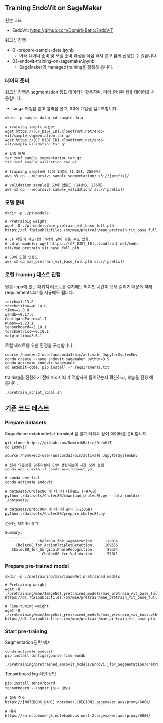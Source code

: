 
## Training EndoVit on SageMaker

원본 코드
- EndoVit: https://github.com/DominikBatic/EndoViT


워크샵 진행
- 01-prepare-sample-data.ipynb
  - 아래 데이터 준비 및 모델 준비 과정을 직접 하지 않고 쉽게 진행할 수 있습니다.
- 02-endovit-training-on-sagemaker.ipynb
  - SageMaker의 managed training을 활용해 봅니다.


### 데이터 준비

워크샵 진행은 segmentation 용도 데이터만 활용하며, 미리 준비된 샘플 데이터를 사용합니다.
- tar.gz 파일을 받고 압축을 풀고, S3에 파일을 업로드합니다.

```
mkdir -p sample-data; cd sample-data

# Training sample 다운로드
wget https://[CF_DIST_ID].cloudfront.net/endo-vit/sample_segmentation.tar.gz
wget https://[CF_DIST_ID].cloudfront.net/endo-vit/sample_validation.tar.gz

# 압축 해제
tar zxvf sample_segmentation.tar.gz
tar zxvf sample_validation.tar.gz

# training sample을 S3에 업로드 (1.3GB, 2560개)
aws s3 cp --recursive sample_segmentation/ s3://[prefix]/

# validation sample을 S3에 업로드 (141MB, 256개)
aws s3 cp --recursive sample_validation/ s3://[prefix]/
```

### 모델 준비

```
mkdir -p ./pt-models

# Pretrainig weight
wget -O ./pt-models/mae_pretrain_vit_base_full.pth https://dl.fbaipublicfiles.com/mae/pretrain/mae_pretrain_vit_base_full.pth

# CF 파일이 제공되면 아래와 같이 받을 수도 있음.
# cd pt-models; wget https://[CF_DIST_ID].cloudfront.net/endo-vit/mae_pretrain_vit_base_full.pth

# S3에 모델 업로드
aws s3 cp mae_pretrain_vit_base_full.pth s3://[prefix]/
```


### 로컬 Training 테스트 진행

원본 repo에 있는 패키지 리스트를 설치해도 되지만 시간이 오래 걸리기 때문에 아래 requirements.txt 를 사용해도 됩니다.

```
torch==1.13.0
torchvision==0.14.0
timm==1.0.8
wandb==0.17.6
ConfigArgParse==1.7
numpy==1.23.1
tensorboard==2.10.1
torchmetrics==0.10.1
matplotlib==3.6.1
```

로컬 테스트를 위한 환경을 구성합니다.

```
source /home/ec2-user/anaconda3/bin/activate JupyterSystemEnv
conda create --name endovit-sagemaker python=3.9
conda activate endovit-sagemaker
cd endobit-code; pip install -r requirements.txt

```

training을 진행하기 전에 파라미터가 적합하게 들어갔는지 확인하고, 학습을 진행 해 봅니다.

```
./pretrain_script_local.sh
```



## 기존 코드 테스트


### Prepare datasets

SageMaker notebook에서 terminal 을 열고 아래와 같이 데이터를 준비합니다.

```
git clone https://github.com/DominikBatic/EndoViT
cd EndoViT

source /home/ec2-user/anaconda3/bin/activate JupyterSystemEnv

# 전체 의존성을 맞추다보니 ENV 생성하는데 시간 오래 걸림.
conda env create -f conda_environment.yml

# conda env list
conda activate endovit

# datasets/Cholec80 에 데이터 다운로드 (~97GB)
python ./datasets/Cholec80/download_cholec80.py --data_rootdir ./datasets/

# datasets/Endo700k 에 데이터 준비 (~230GB)
python ./datasets/Cholec80/prepare_cholec80.py

```

준비된 데이터 통계

```
Summary:
----------
               Cholec80_for_Segmentation:     178054
     Cholec80_for_ActionTripletDetection:     169555
   Cholec80_for_SurgicalPhaseRecognition:      86304
                 Cholec80_for_Validation:      57071
```


### Prepare pre-trained model

```
mkdir -p ./pretraining/mae/ImageNet_pretrained_models

# Pretrainig weight
wget -O ./pretraining/mae/ImageNet_pretrained_models/mae_pretrain_vit_base_full.pth https://dl.fbaipublicfiles.com/mae/pretrain/mae_pretrain_vit_base_full.pth

# Fine-tuning weight
wget -O ./pretraining/mae/ImageNet_pretrained_models/mae_pretrain_vit_base.pth https://dl.fbaipublicfiles.com/mae/pretrain/mae_pretrain_vit_base.pth
```


### Start pre-training

Segmentation 관련 예시

```
conda activate endovit
pip install configargparse timm wandb

./pretraining/pretrained_endovit_models/EndoViT_for_Segmentation/pretrain_script_dev.sh
```

Tensorboard log 확인 방법
```
pip install tensorboard
tensorboard --logdir [로그 경로]

# 접속 주소
https://[NOTEBOOK_NAME].notebook.[REGION].sagemaker.aws/proxy/6006/

# 예시
https://sm-notebook-g5.notebook.us-west-2.sagemaker.aws/proxy/6006/
```
